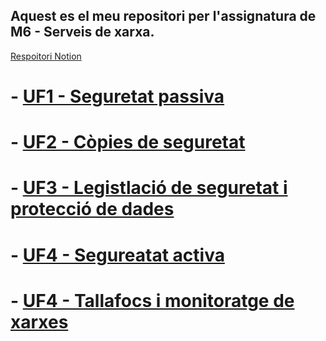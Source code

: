 ## Aquest es el meu repositori per l'assignatura de M6 - Serveis de xarxa. 

[Respoitori Notion](https://www.notion.so/Zulema-M6-Seguretat-Inform-tica-1068dad83f95805ebcadf620b666c6fd)

# - [UF1 - Seguretat passiva](UF1)
# - [UF2 - Còpies de seguretat](UF2)
# - [UF3 - Legistlació de seguretat i protecció de dades](UF3)
# - [UF4 - Segureatat activa](UF4)
# - [UF4 - Tallafocs i monitoratge de xarxes](UF5)
